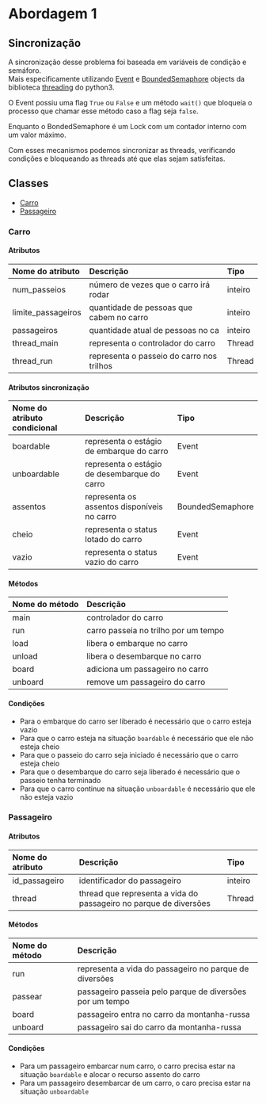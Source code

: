 # Abordagem 1

## Sincronização

A sincronização desse problema foi baseada em variáveis de condição e semáforo.  
Mais especificamente utilizando [Event](https://docs.python.org/3/library/threading.html#event-objects) e [BoundedSemaphore](https://docs.python.org/3/library/threading.html#semaphore-objects) objects da biblioteca [threading](https://docs.python.org/3/library/threading.html) do python3.

O Event possiu uma flag `True` ou `False` e um método `wait()` que bloqueia o processo que chamar esse método caso a flag seja `false`.

Enquanto o BondedSemaphore é um Lock com um contador interno com um valor máximo. 

Com esses mecanismos podemos sincronizar as threads, verificando condições e bloqueando as threads até que elas sejam satisfeitas.

## Classes

* [Carro](#carro)
* [Passageiro](#passageiro)

### Carro

#### Atributos

| Nome do atributo | Descrição | Tipo |
| :--- | :--- | :--- |
| num\_passeios | número de vezes que o carro irá rodar | inteiro |
| limite\_passageiros | quantidade de pessoas que cabem no carro | inteiro |
| passageiros | quantidade atual de pessoas no ca | inteiro |
| thread\_main | representa o controlador do carro | Thread |
| thread\_run | representa o passeio do carro nos trilhos | Thread |

#### Atributos sincronização

| Nome do atributo condicional | Descrição | Tipo |
| :--- | :--- | :--- |
| boardable | representa o estágio de embarque do carro | Event |
| unboardable | representa o estágio de desembarque do carro | Event |
| assentos | representa os assentos disponíveis no carro | BoundedSemaphore |
| cheio | representa o status lotado do carro | Event |
| vazio | representa o status vazio do carro | Event |

#### Métodos

| Nome do método | Descrição |
| :--- | :--- |
| main | controlador do carro |
| run | carro passeia no trilho por um tempo |
| load | libera o embarque no carro |
| unload | libera o desembarque no carro |
| board | adiciona um passageiro no carro |
| unboard | remove um passageiro do carro |

#### Condições

* Para o embarque do carro ser liberado é necessário que o carro esteja vazio
* Para que o carro esteja na situação `boardable` é necessário que ele não esteja cheio
* Para que o passeio do carro seja iniciado é necessário que o carro esteja cheio
* Para que o desembarque do carro seja liberado é necessário que o passeio tenha terminado
* Para que o carro continue na situação `unboardable` é necessário que ele não esteja vazio

### Passageiro

#### Atributos

| Nome do atributo | Descrição | Tipo |
| :--- | :--- | :--- |
| id\_passageiro | identificador do passageiro | inteiro |
| thread | thread que representa a vida do passageiro no parque de diversões | Thread |

#### Métodos

| Nome do método | Descrição |
| :--- | :--- |
| run | representa a vida do passageiro no parque de diversões |
| passear | passageiro passeia pelo parque de diversões por um tempo |
| board | passageiro entra no carro da montanha-russa |
| unboard | passageiro sai do carro da montanha-russa |

#### Condições

* Para um passageiro embarcar num carro, o carro precisa estar na situação `boardable` e alocar o recurso assento do carro
* Para um passageiro desembarcar de um carro, o caro precisa estar na situação `unboardable`



